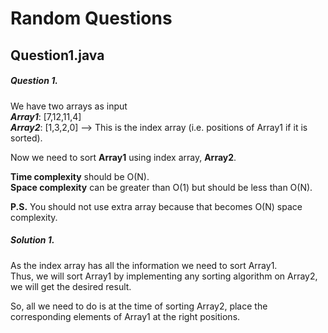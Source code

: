 # Random Questions

## Question1.java

##### Question 1.   
We have two arrays as input  
   ***Array1***: [7,12,11,4]  
   ***Array2***: [1,3,2,0] --> This is the index array (i.e. positions of Array1 if it is sorted).
   
   Now we need to sort **Array1** using index array, **Array2**.
   
   **Time complexity** should be O(N).  
   **Space complexity** can be greater than O(1) but should be less than O(N).
   
   **P.S.** You should not use extra array because that becomes O(N) space complexity.
   
##### Solution 1.
As the index array has all the information we need to sort Array1.  
Thus, we will sort Array1 by implementing any sorting algorithm on Array2, 
we will get the desired result.  

So, all we need to do is at the time of sorting Array2, 
place the corresponding elements of Array1 at the right positions.  